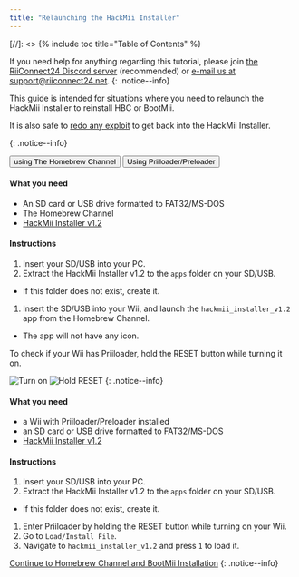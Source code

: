 ```yaml
---
title: "Relaunching the HackMii Installer"
---
```


[//]: <> {% include toc title="Table of Contents" %}

If you need help for anything regarding this tutorial, please join [the RiiConnect24 Discord server](https://discord.gg/rc24) (recommended) or [e-mail us at support@riiconnect24.net](mailto:support@riiconnect24.net).
{: .notice--info}

This guide is intended for situations where you need to relaunch the HackMii Installer to reinstall
HBC or BootMii.

It is also safe to [redo any exploit](get-started) to get back into the HackMii Installer.

{: .notice--info}

<button class="tablinks btn btn--large btn--primary" id="defaultOpen" onclick="openTab(event, 'hbc')">using The Homebrew Channel</button>
<button class="tablinks btn btn--large btn--info" onclick="openTab(event, 'priiloader')">Using Priiloader/Preloader</button>

<div id="hbc" class="blanktabcontent" markdown="1">

#### What you need

- An SD card or USB drive formatted to FAT32/MS-DOS
- The Homebrew Channel
- [HackMii Installer v1.2](https://bootmii.org/download/)

#### Instructions

1. Insert your SD/USB into your PC.
1. Extract the HackMii Installer v1.2 to the `apps` folder on your SD/USB.
  - If this folder does not exist, create it.
1. Insert the SD/USB into your Wii, and launch the `hackmii_installer_v1.2` app from the Homebrew Channel.
  - The app will not have any icon.
</div>

<div id="priiloader" class="blanktabcontent" markdown="1">

To check if your Wii has Priiloader, hold the RESET button while turning it on.  

![Turn on](/images/Priiloader/on.jpg)
![Hold RESET](/images/Priiloader/reset.jpg)
{: .notice--info}


#### What you need
- a Wii with Priiloader/Preloader installed
- an SD card or USB drive formatted to FAT32/MS-DOS
- [HackMii Installer v1.2](https://bootmii.org/download/)

#### Instructions

1. Insert your SD/USB into your PC.
1. Extract the HackMii Installer v1.2 to the `apps` folder on your SD/USB.
  - If this folder does not exist, create it.
1. Enter Priiloader by holding the RESET button while turning on your Wii.
1. Go to `Load/Install File`.
1. Navigate to `hackmii_installer_v1.2` and press `1` to load it.

</div>

[Continue to Homebrew Channel and BootMii Installation](hbc)
{: .notice--info}

<script>
    let tabcontent = document.getElementsByClassName("blanktabcontent");
    let tablinks = document.getElementsByClassName("tablinks");

    function openTab(evt, tabName) {
        let element;

        for (element of tabcontent) {
            element.style.display = "none";
        }

        for (element of tablinks) {
            element.className = element.className.replace("btn--primary", "btn--info");
            if (!element.className.includes('btn--info'))
                element.className += " btn--info";
        }

        document.getElementById(tabName).style.display = "block";
        evt.currentTarget.className = evt.currentTarget.className.replace("btn--info", "btn--primary");
    }

    // Get the element with id="defaultOpen" and click on it
    document.getElementById("defaultOpen").click();
</script>